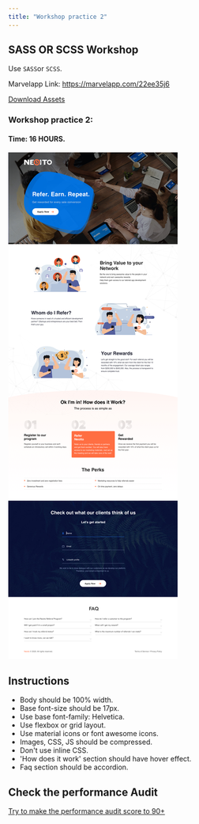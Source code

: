 ```yaml
---
title: "Workshop practice 2"
---
```


## SASS OR SCSS Workshop

Use `SASS`or `SCSS`.

Marvelapp Link: https://marvelapp.com/22ee35j6

[Download Assets](https://drive.google.com/file/d/1YI26TfUDmLItyBTgHcNnLxRdqLXc22hV/view?usp=sharing)

### Workshop practice 2: 
#### Time: 16 HOURS.

![workshop1 Neoito](/workshop3.jpg)

## Instructions 
* Body should be 100% width.
* Base font-size should be 17px.
* Use base font-family: Helvetica.
* Use flexbox or grid layout.
* Use material icons or font awesome icons.
* Images, CSS, JS should be compressed.
* Don't use inline CSS.
* 'How does it work' section should have hover effect. 
* Faq section should be accordion.


## Check the performance Audit
[Try to make the performance audit score to 90+](https://developers.google.com/web/tools/lighthouse/)

